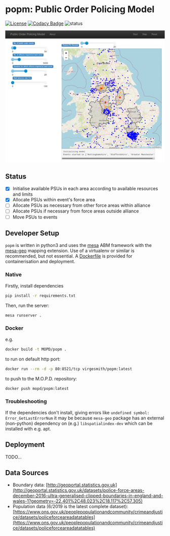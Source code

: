 # popm: Public Order Policing Model

[![License](https://img.shields.io/github/license/mashape/apistatus.svg)](https://opensource.org/licenses/MIT)
[![Codacy Badge](https://app.codacy.com/project/badge/Grade/220e164b605d4dd98771a5ab7e9281d1)](https://www.codacy.com?utm_source=github.com&amp;utm_medium=referral&amp;utm_content=M-O-P-D/popm&amp;utm_campaign=Badge_Grade)
![status](https://img.shields.io/badge/dev%20status-work%20in%20progress-red)

![screenshot](./doc/screenshot.png)

## Status

- [X] Initialise available PSUs in each area according to available resources and limits
- [X] Allocate PSUs within event's force area
- [ ] Allocate PSUs as necessary from other force areas within alliance
- [ ] Allocate PSUs if necessary from force areas outside alliance
- [ ] Move PSUs to events

## Developer Setup

`popm` is written in python3 and uses the [mesa](https://mesa.readthedocs.io/en/master/) ABM framework with the [mesa-geo](https://github.com/Corvince/mesa-geo) mapping extension. Use of a virtualenv or similar is recommended, but not essential. A [Dockerfile](./Dockerfile) is provided for containerisation and deployment.

### Native

Firstly, install dependencies

```bash
pip install -r requirements.txt
```

Then, run the server:

```bash
mesa runserver .
```

### Docker

e.g.

```bash
docker build -t MOPD/popm .
```

to run on default http port:

```bash
docker run --rm -d -p 80:8521/tcp virgesmith/popm:latest
```

to push to the M.O.P.D. repository:

```bash
docker push mopd/popm:latest
```

### Troubleshooting

If the dependencies don't install, giving errors like `undefined symbol: Error_GetLastErrorNum` it may be because `mesa-geo` package has an external (non-python) dependency on (e.g.) `libspatialindex-dev` which can be installed with e.g. apt.

## Deployment

TODO...

## Data Sources

- Boundary data: [http://geoportal.statistics.gov.uk](http://geoportal.statistics.gov.uk/datasets/police-force-areas-december-2016-ultra-generalised-clipped-boundaries-in-england-and-wales-1?geometry=-22.401%2C48.023%2C18.117%2C57.305)
- Population data (6/2019 is the latest complete dataset): [https://www.ons.gov.uk/peoplepopulationandcommunity/crimeandjustice/datasets/policeforceareadatatables](https://www.ons.gov.uk/peoplepopulationandcommunity/crimeandjustice/datasets/policeforceareadatatables)
